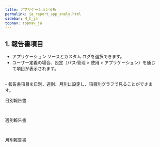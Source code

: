 ```yaml
---
title: アプリケーション分析
permalink: ja_report_app_analy.html
sidebar: M_C_ja
topnav: topnav_ja
---
```


## 1. 報告書項目
- アプリケーション ソースとカスタム ログを選択できます。
- ユーザー定義の場合、設定（パス:管理 > 使用 > アプリケーション）を通じて項目が表示されます。
<!-- [![image](/docs/images/Manual/common/report/app_analy/1.png)](/docs/images/Manual/common/report/app_analy/1.png){: target="_blank"}--> 

<br />
- 報告書項目を日別、週別、月別に設定し、項目別グラフで見ることができます。


<br />

日別報告書
<!-- [![image](/docs/images/Manual/common/report/app_analy/2.png){: width="800" }](/docs/images/Manual/common/report/app_analy/2.png){: target="_blank"}--> 

<br />

週別報告書
<!-- [![image](/docs/images/Manual/common/report/app_analy/3.png){: width="800" }](/docs/images/Manual/common/report/app_analy/3.png){: target="_blank"}--> 

<br />

月別報告書
<!-- [![image](/docs/images/Manual/common/report/app_analy/4.png){: width="800" }](/docs/images/Manual/common/report/app_analy/4.png){: target="_blank"}--> 

